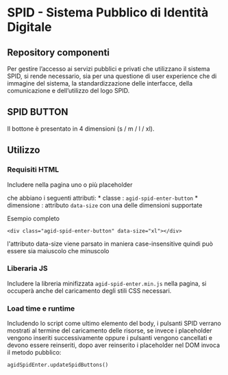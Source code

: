 # SPID - Sistema Pubblico di Identità Digitale
## Repository componenti

Per gestire l’accesso ai servizi pubblici e privati che utilizzano il sistema SPID, si rende necessario, sia per una questione di user experience che di immagine del sistema, la standardizzazione delle interfacce, della comunicazione e dell’utilizzo del logo SPID.

## SPID BUTTON
Il bottone è presentato in 4 dimensioni (s / m / l / xl).

## Utilizzo
### Requisiti HTML
Includere nella pagina uno o più placeholder <div> che abbiano i seguenti attributi:
	* classe : `agid-spid-enter-button`
	* dimensione : attributo `data-size` con una delle dimensioni supportate

Esempio completo

    <div class="agid-spid-enter-button" data-size="xl"></div>

l'attributo data-size viene parsato in maniera case-insensitive quindi può essere sia maiuscolo che minuscolo

### Liberaria JS
Includere la libreria minifizzata `agid-spid-enter.min.js` nella pagina, si occuperà anche del caricamento degli stili CSS necessari.

### Load time e runtime
Includendo lo script come ultimo elemento del body, i pulsanti SPID verrano mostrati al termine del caricamento delle risorse, se invece i placeholder vengono inseriti successivamente oppure i pulsanti vengono cancellati e devono essere reinseriti, dopo aver reinserito i placeholder nel DOM invoca il metodo pubblico:

    agidSpidEnter.updateSpidButtons()